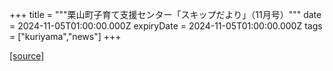 +++
title = """栗山町子育て支援センター「スキップだより」（11月号）"""
date = 2024-11-05T01:00:00.000Z
expiryDate = 2024-11-05T01:00:00.000Z
tags = ["kuriyama","news"]
+++


[[source]](https://www.town.kuriyama.hokkaido.jp/soshiki/39/27865.html)
